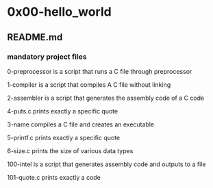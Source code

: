 # 0x00-hello_world
## README.md

### mandatory project files

0-preprocessor
is a script that runs a C file through preprocessor

1-compiler
is a script that compiles A C file without linking

2-assembler
is a script that generates the assembly code of a C code

4-puts.c
prints exactly a specific quote

3-name
compiles a C file and creates an executable

5-printf.c
prints exactly a specific quote

6-size.c
prints the size of various data types

100-intel
is a script that generates assembly code and outputs to a file

101-quote.c
prints exactly a code
